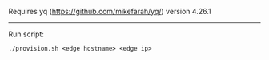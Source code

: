 Requires yq (https://github.com/mikefarah/yq/) version 4.26.1

---

Run script:

```shell
./provision.sh <edge hostname> <edge ip>
```